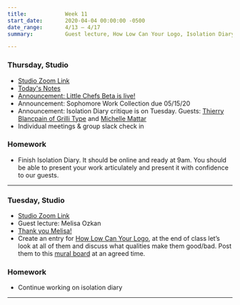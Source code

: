 ```yaml
---
title:            Week 11
start_date:       2020-04-04 00:00:00 -0500
date_range:       4/13 – 4/17
summary:          Guest lecture, How Low Can Your Logo, Isolation Diary continues

---
```


### Thursday, Studio

- [Studio Zoom Link](https://newschool.zoom.us/my/nikafisher)
- [Today's Notes](https://paper.dropbox.com/doc/Week-11-Announcements-Check-In--AyLP8lnODJ9zrEAi3rELrgImAQ-ot93ixtxeis0Pb3A3xHeL)
- [Announcement: Little Chefs Beta is live!](https://chefs.fun/)
- Announcement: Sophomore Work Collection due 05/15/20
- Announcement: Isolation Diary critique is on Tuesday. Guests: [Thierry Blancpain of Grilli Type](https://www.grillitype.com/) and [Michelle Mattar](http://michellemattar.com/)
- Individual meetings & group slack check in

### Homework
- Finish Isolation Diary. It should be online and ready at 9am. You should be able to present your work articulately and present it with confidence to our guests.

---


### Tuesday, Studio

- [Studio Zoom Link](https://newschool.zoom.us/my/nikafisher)
- Guest lecture: Melisa Ozkan
- [Thank you Melisa!](https://ci.labud.nyc/guest-lectures/)
- Create an entry for [How Low Can Your Logo](https://howlowcanyourlogo.com/), at the end of class let&rsquo;s look at all of them and discuss what qualities make them good/bad. Post them to this [mural board](https://app.mural.co/t/labud2715/m/labud2715/1586536400326/fcb7f4b546b30c97e6ffd44cedf1a9046600244b) at an agreed time.

### Homework
- Continue working on isolation diary

---
